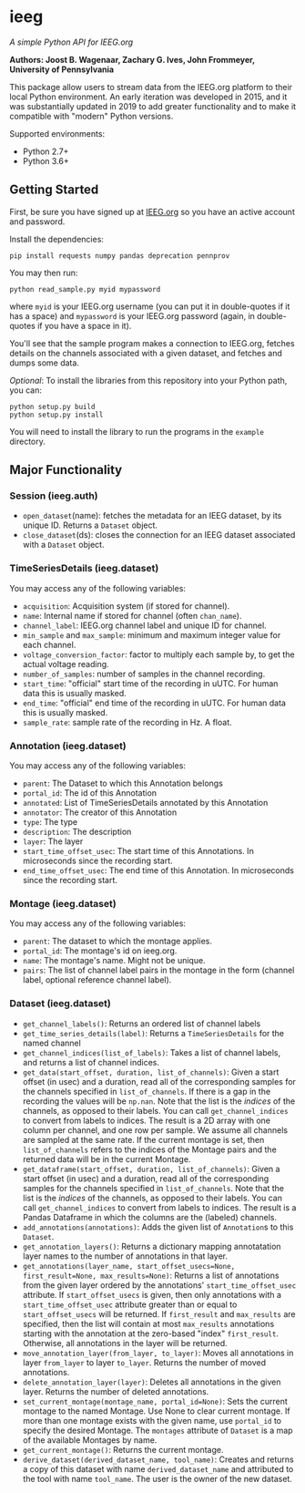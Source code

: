 # ieeg
*A simple Python API for IEEG.org*

**Authors: Joost B. Wagenaar, Zachary G. Ives, John Frommeyer, University of Pennsylvania**

This package allow users to stream data from the IEEG.org platform to their local Python environment.  An early iteration was developed in 2015, and it was substantially updated in 2019 to add greater functionality and to make it compatible with "modern" Python versions.  

Supported environments:
* Python 2.7+
* Python 3.6+

## Getting Started

First, be sure you have signed up at [IEEG.org](https://www.ieeg.org) so you have an active account and password.

Install the dependencies:
```
pip install requests numpy pandas deprecation pennprov
```

You may then run:
```
python read_sample.py myid mypassword
```

where `myid` is your IEEG.org username (you can put it in double-quotes if it has a space) and `mypassword` is your IEEG.org password (again, in double-quotes if you have a space in it).

You'll see that the sample program makes a connection to IEEG.org, fetches details on the channels associated with a given dataset, and fetches and dumps some data.

*Optional*: To install the libraries from this repository into your Python path, you can:

```
python setup.py build
python setup.py install
```  
You will need to install the library to run the programs in the `example` directory.

## Major Functionality

### Session (ieeg.auth)

* `open_dataset`(name):  fetches the metadata for an IEEG dataset, by its unique ID.  Returns a `Dataset` object.
* `close_dataset`(ds):  closes the connection for an IEEG dataset associated with a `Dataset` object.

### TimeSeriesDetails (ieeg.dataset)

You may access any of the following variables:
* `acquisition`: Acquisition system (if stored for channel).
* `name`: Internal name if stored for channel (often `chan_name`).
* `channel_label`: IEEG.org channel label and unique ID for channel.
* `min_sample` and `max_sample`: minimum and maximum integer value for each channel.
* `voltage_conversion_factor`: factor to multiply each sample by, to get the actual voltage reading.
* `number_of_samples`: number of samples in the channel recording.
* `start_time`: "official" start time of the recording in uUTC. For human data this is usually masked.
* `end_time`: "official" end time of the recording in uUTC. For human data this is usually masked.
* `sample_rate`: sample rate of the recording in Hz. A float.


### Annotation (ieeg.dataset)

You may access any of the following variables:
* `parent`: The Dataset to which this Annotation belongs
* `portal_id`: The id of this Annotation
* `annotated`: List of TimeSeriesDetails annotated by this Annotation
* `annotator`: The creator of this Annotation
* `type`: The type
* `description`: The description
* `layer`: The layer
* `start_time_offset_usec`: The start time of this Annotations. In microseconds since the recording start.
* `end_time_offset_usec`: The end time of this Annotation. In microseconds since the recording start.

### Montage (ieeg.dataset)

You may access any of the following variables:
* `parent`: The dataset to which the montage applies.
* `portal_id`: The montage's id on ieeg.org.
* `name`: The montage's name. Might not be unique.
* `pairs`: The list of channel label pairs in the montage
           in the form (channel label, optional reference channel label).

### Dataset (ieeg.dataset)

* `get_channel_labels()`: Returns an ordered list of channel labels
* `get_time_series_details(label)`: Returns a `TimeSeriesDetails` for the named channel
* `get_channel_indices(list_of_labels)`: Takes a list of channel labels, and returns a list of channel indices.
* `get_data(start_offset, duration, list_of_channels)`: Given a start offset (in usec) and a duration, read all of the corresponding samples for the channels specified in `list_of_channels`.  If there is a gap in the recording the values will be `np.nan`. Note that the list is the *indices* of the channels, as opposed to their labels.  You can call `get_channel_indices` to convert from labels to indices.  The result is a 2D array with one column per channel, and one row per sample.  We assume all channels are sampled at the same rate. If the current montage is set, then `list_of_channels` refers to the indices of the Montage pairs and the 
returned data will be in the current Montage.
* `get_dataframe(start_offset, duration, list_of_channels)`: Given a start offset (in usec) and a duration, read all of the corresponding samples for the channels specified in `list_of_channels`.  Note that the list is the *indices* of the channels, as opposed to their labels.  You can call `get_channel_indices` to convert from labels to indices.  The result is a Pandas Dataframe in which the columns are the (labeled) channels.
* `add_annotations(annotations)`: Adds the given list of `Annotation`s to this `Dataset`.
* `get_annotation_layers()`: Returns a dictionary mapping annotatation layer names to the number of annotations in that layer.
* `get_annotations(layer_name, start_offset_usecs=None, first_result=None, max_results=None)`: Returns a list of annotations from the given layer ordered by the annotations' `start_time_offset_usec` attribute. If `start_offset_usecs` is given, then only annotations with a `start_time_offset_usec` attribute greater than or equal to `start_offset_usecs` will be returned. If `first_result` and `max_results` are specified, then the list will contain at most `max_results` annotations starting with the annotation at the zero-based "index" `first_result`. Otherwise, all annotations in the layer will be returned.
* `move_annotation_layer(from_layer, to_layer)`: Moves all annotations in layer `from_layer` to layer `to_layer`. Returns the number of moved annotations.
* `delete_annotation_layer(layer)`: Deletes all annotations in the given layer. Returns the number of deleted annotations.
* `set_current_montage(montage_name, portal_id=None)`: Sets the current montage to the named Montage. Use None to clear current montage. If more than one
montage exists with the given name, use `portal_id` to specify the desired Montage. The `montages` attribute of `Dataset` is a map of the available Montages by name.
* `get_current_montage()`: Returns the current montage.
* `derive_dataset(derived_dataset_name, tool_name)`: Creates and returns a copy of this dataset with name `derived_dataset_name` and attributed to the tool with name `tool_name`.
The user is the owner of the new dataset.
